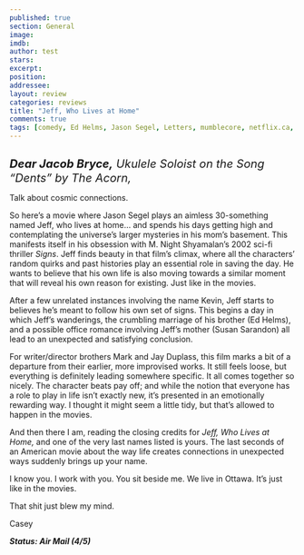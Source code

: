 ```yaml
---
published: true
section: General
image: 
imdb: 
author: test 
stars: 
excerpt: 
position: 
addressee: 
layout: review
categories: reviews
title: "Jeff, Who Lives at Home"
comments: true
tags: [comedy, Ed Helms, Jason Segel, Letters, mumblecore, netflix.ca, Susan Sarandon]
---
```

<div><p><span class="full-image-block ssNonEditable"><span><a href="/letters/2013/1/16/jeff-who-lives-at-home.html"><img src="http://static.squarespace.com/static/5005f6bcc4aa41161b33e89e/5329cf1fe4b07c068ebf74de/5329cf1fe4b07c068ebf7790/1358364823083/Jeff%20WHo%20Lives%20at%20Home.jpg" alt="" /></a></span></span></p>
<p><em style="font-size:120%;"><span style="font-size:120%;"><strong>Dear Jacob Bryce,</strong> Ukulele Soloist on the Song &#8220;Dents&#8221; by The Acorn,</span></em></p>
<p>Talk about cosmic connections.</p>
<p>So here&rsquo;s a movie where Jason Segel plays an aimless 30-something named Jeff, who lives at home&hellip; and spends his days getting high and contemplating the universe&rsquo;s larger mysteries in his mom&rsquo;s basement. This manifests itself in his obsession with M. Night Shyamalan&rsquo;s 2002 sci-fi thriller <em>Signs</em>. Jeff finds beauty in that film&rsquo;s climax, where all the characters&rsquo; random quirks and past histories play an essential role in saving the day. He wants to believe that his own life is also moving towards a similar moment that will reveal his own reason for existing. Just like in the movies.&nbsp;</p>
<p>After a few unrelated instances involving the name Kevin, Jeff starts to believes he&rsquo;s meant to follow his own set of signs. This begins a day in which Jeff&rsquo;s wanderings, the crumbling marriage of his brother (Ed Helms), and a possible office romance involving Jeff&rsquo;s mother (Susan Sarandon) all lead to an unexpected and satisfying conclusion.&nbsp;</p>
<p>For writer/director brothers Mark and Jay Duplass, this film marks a bit of a departure from their earlier, more improvised works. It still feels loose, but everything is definitely leading somewhere specific. It all comes together so nicely. The character beats pay off; and while the notion that everyone has a role to play in life isn&rsquo;t exactly new, it&rsquo;s presented in an emotionally rewarding way. I thought it might seem a little tidy, but that&rsquo;s allowed to happen in the movies.</p>
<p>And then there I am, reading the closing credits for <em>Jeff, Who Lives at Home,</em> and one of the very last names listed is yours. The last seconds of an American movie about the way life creates connections in unexpected ways suddenly brings up your name.&nbsp;</p>
<p>I know you. I work with you. You sit beside me. We live in Ottawa. It&rsquo;s just like in the movies.</p>
<p>That shit just blew my mind.&nbsp;</p>
<p>Casey</p>
<p><strong><em>Status: Air Mail (4/5)</em></strong></p></div>
